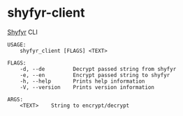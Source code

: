 # shyfyr-client
[Shyfyr](https://github.com/lesterrry/shyfyr) CLI
```
USAGE:
    shyfyr_client [FLAGS] <TEXT>

FLAGS:
    -d, --de         Decrypt passed string from shyfyr
    -e, --en         Encrypt passed string to shyfyr
    -h, --help       Prints help information
    -V, --version    Prints version information

ARGS:
    <TEXT>    String to encrypt/decrypt
```
